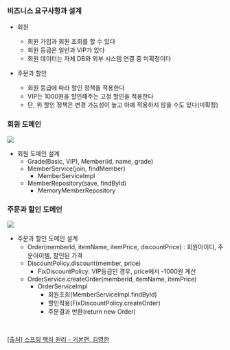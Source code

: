 ### 비즈니스 요구사항과 설계
- 회원
  - 회원 가입과 회원 조회를 할 수 있다
  - 회원 등급은 일반과 VIP가 있다
  - 회원 데이터는 자체 DB와 외부 시스템 연결 중 미확정이다

- 주문과 할인
  - 회원 등급에 따라 할인 정책을 적용한다
  - VIP는 1000원을 할인해주는 고정 할인을 적용한다
  - 단, 위 할인 정책은 변경 가능성이 높고 아예 적용하지 않을 수도 있다(미확정)

### 회원 도메인
![](https://velog.velcdn.com/images/psmin77/post/06b2337a-bad4-4698-85f3-9dc2076ebc0c/image.png)
- 회원 도메인 설계 
  - Grade(Basic, VIP), Member(id, name, grade)
  - MemberService(join, findMember) 
    - MemberServiceImpl
  - MemberRepository(save, findById) 
    - MemoryMemberRepository

### 주문과 할인 도메인
![](https://velog.velcdn.com/images/psmin77/post/8099a7cf-7ef3-4a0c-98a5-0715790f1ccc/image.png)
- 주문과 할인 도메인 설계
  - Order(memberId, itemName, itemPrice, discountPrice) : 회원아이디, 주문아이템, 할인된 가격
  - DiscountPolicy.discount(member, price) 
    - FixDiscountPolicy: VIP등급인 경우, price에서 -1000원 계산
  - OrderService.createOrder(memberId, itemName, itemPrice)
    - OrderServiceImpl
      - 회원조회(MemberServiceImpl.findById) 
      - 할인적용(FixDiscountPolicy.createOrder)
      - 주문결과 반환(return new Order)
      
<br>

> 
[[출처] 스프링 핵심 원리 - 기본편, 김영한](https://www.inflearn.com/course/%EC%8A%A4%ED%94%84%EB%A7%81-%ED%95%B5%EC%8B%AC-%EC%9B%90%EB%A6%AC-%EA%B8%B0%EB%B3%B8%ED%8E%B8)

